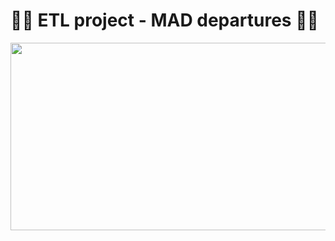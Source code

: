 # 🛫💺 ETL project - MAD departures 💺🛫
<p align="center">
  <img width="1000" height="300" src="https://github.com/arromeral/ETL-MAD-arromeral/assets/138980560/dd671141-71b1-4b0c-94cf-96b0f30e24cd">
</p>
